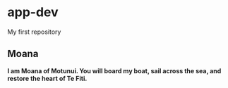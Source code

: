 # app-dev
My first repository
## Moana
**I am Moana of Motunui. You will board my boat, sail across the sea, and restore the heart of Te Fiti.**
